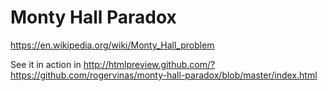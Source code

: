 # Monty Hall Paradox

https://en.wikipedia.org/wiki/Monty_Hall_problem

See it in action in http://htmlpreview.github.com/?https://github.com/rogervinas/monty-hall-paradox/blob/master/index.html
